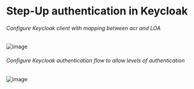 # Step-Up authentication in Keycloak



###### Configure Keycloak client with mapping between acr and LOA

![image](https://user-images.githubusercontent.com/25544307/205211478-3be17d22-9f4f-4315-b196-4690569b6816.png)


###### Configure Keycloak authentication flow to allow levels of authentication

![image](https://user-images.githubusercontent.com/25544307/205211496-c982e199-8bd3-49fb-b5d7-6ca941c882ac.png)

